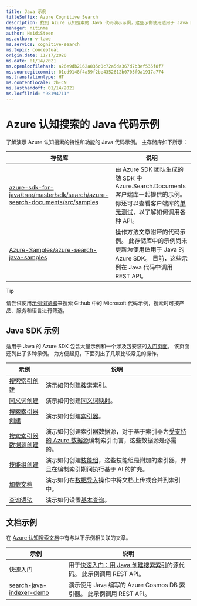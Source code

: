 ```yaml
---
title: Java 示例
titleSuffix: Azure Cognitive Search
description: 找到 Azure 认知搜索的 Java 代码演示示例，这些示例使用适用于 Java 的 Azure .NET SDK。
manager: nitinme
author: HeidiSteen
ms.author: v-tawe
ms.service: cognitive-search
ms.topic: conceptual
origin.date: 11/17/2020
ms.date: 01/14/2021
ms.openlocfilehash: a26e9db2162a835c0c72a5da367d7b3ef535f8f7
ms.sourcegitcommit: 01cd9148f4a59f2be4352612b0705f9a1917a774
ms.translationtype: HT
ms.contentlocale: zh-CN
ms.lasthandoff: 01/14/2021
ms.locfileid: "98194711"
---
```

# <a name="java-code-samples-for-azure-cognitive-search"></a>Azure 认知搜索的 Java 代码示例

了解演示 Azure 认知搜索的特性和功能的 Java 代码示例。 主存储库如下所示：

| 存储库 | 说明 |
|------------|-------------|
| [azure-sdk-for-java/tree/master/sdk/search/azure-search-documents/src/samples](https://github.com/Azure/azure-sdk-for-java/tree/master/sdk/search/azure-search-documents/src/samples) | 由 Azure SDK 团队生成的随 SDK 中 Azure.Search.Documents 客户端库一起提供的示例。 你还可以查看客户端库的[单元测试](https://github.com/Azure/azure-sdk-for-java/tree/master/sdk/search/azure-search-documents/src/test)，以了解如何调用各种 API。 |
| [Azure-Samples/azure-search-java-samples](https://github.com/Azure-Samples/azure-search-java-samples) | 操作方法文章附带的代码示例。 此存储库中的示例尚未更新为使用适用于 Java 的 Azure SDK。 目前，这些示例在 Java 代码中调用 REST API。|

> [!Tip]
> 请尝试使用[示例浏览器](https://docs.microsoft.com/samples/browse/?languages=java&products=azure-cognitive-search)来搜索 Github 中的 Microsoft 代码示例，搜索时可按产品、服务和语言进行筛选。

## <a name="java-sdk-samples"></a>Java SDK 示例

适用于 Java 的 Azure SDK 包含大量示例和一个涉及包安装的[入门页面](https://github.com/Azure/azure-sdk-for-java/tree/master/sdk/search/azure-search-documents/src/samples)。 该页面还列出了多种示例。 为方便起见，下面列出了几项比较常见的操作。

| 示例 | 说明 |
|---------|-------------|
| [搜索索引创建](https://github.com/Azure/azure-sdk-for-java/blob/master/sdk/search/azure-search-documents/src/samples/java/com/azure/search/documents/indexes/CreateIndexExample.java) | 演示如何创建[搜索索引](search-what-is-an-index.md)。 |
| [同义词创建](https://github.com/Azure/azure-sdk-for-java/blob/master/sdk/search/azure-search-documents/src/samples/java/com/azure/search/documents/SynonymMapsCreateExample.java) | 演示如何创建[同义词映射](search-synonyms.md)。  |
| [搜索索引器创建](https://github.com/Azure/azure-sdk-for-java/blob/master/sdk/search/azure-search-documents/src/samples/java/com/azure/search/documents/indexes/CreateIndexerExample.java) | 演示如何创建[索引器](search-indexer-overview.md)。 |
| [搜索索引器数据源创建](https://github.com/Azure/azure-sdk-for-java/blob/master/sdk/search/azure-search-documents/src/samples/java/com/azure/search/documents/indexes/DataSourceExample.java) | 演示如何创建索引器数据源，对于基于索引器为[受支持的 Azure 数据源](search-indexer-overview.md#supported-data-sources)编制索引而言，这些数据源是必需的。 |
| [技能组创建](https://github.com/Azure/azure-sdk-for-java/blob/master/sdk/search/azure-search-documents/src/samples/java/com/azure/search/documents/indexes/CreateSkillsetExample.java) |  演示如何创建[技能组](cognitive-search-working-with-skillsets.md)，这些技能组是附加的索引器，并且在编制索引期间执行基于 AI 的扩充。 |
| [加载文档](https://github.com/Azure/azure-sdk-for-java/blob/master/sdk/search/azure-search-documents/src/samples/java/com/azure/search/documents/IndexContentManagementExample.java) | 演示如何在[数据导入](search-what-is-data-import.md)操作中将文档上传或合并到索引中。 |
| [查询语法](https://github.com/Azure/azure-sdk-for-java/blob/master/sdk/search/azure-search-documents/src/samples/java/com/azure/search/documents/SearchAsyncWithFullyTypedDocumentsExample.java) | 演示如何设置[基本查询](search-query-overview.md)。 |

## <a name="documentation-samples"></a>文档示例

在 [Azure 认知搜索文档](./index.yml)中有与以下示例相关联的文章。

| 示例 | 说明 | 
|---------|-------------|
| [快速入门](https://github.com/Azure-Samples/azure-search-java-samples/tree/master/quickstart) | 用于[快速入门：用 Java 创建搜索索引](search-get-started-java.md)的源代码。 此示例调用 REST API。 |
| [search-java-indexer-demo](https://github.com/Azure-Samples/azure-search-java-samples/tree/master/search-java-indexer-demo) | 演示使用 Java 编写的 Azure Cosmos DB 索引器。 此示例调用 REST API。 |